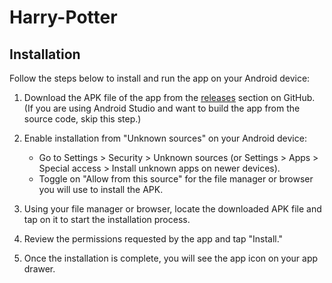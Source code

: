 # Harry-Potter

## Installation

Follow the steps below to install and run the app on your Android device:

1. Download the APK file of the app from the [releases](https://github.com/fitareq/Harry-Potter/blob/master/app/release/app-release.apk) section on GitHub.
   (If you are using Android Studio and want to build the app from the source code, skip this step.)

2. Enable installation from "Unknown sources" on your Android device:
   - Go to Settings > Security > Unknown sources (or Settings > Apps > Special access > Install unknown apps on newer devices).
   - Toggle on "Allow from this source" for the file manager or browser you will use to install the APK.

3. Using your file manager or browser, locate the downloaded APK file and tap on it to start the installation process.

4. Review the permissions requested by the app and tap "Install."

5. Once the installation is complete, you will see the app icon on your app drawer.
